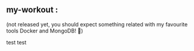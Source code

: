 ## my-workout :

(not released yet, you should expect something related with my favourite tools Docker and MongoDB! 🐳)

test test

